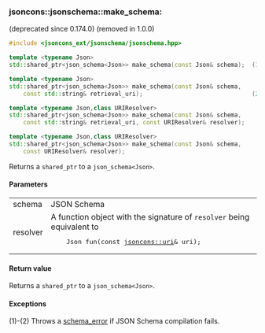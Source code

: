 ### jsoncons::jsonschema::make_schema: 
(deprecated since 0.174.0) 
(removed in 1.0.0)

```cpp
#include <jsoncons_ext/jsonschema/jsonschema.hpp>

template <typename Json>
std::shared_ptr<json_schema<Json>> make_schema(const Json& schema);  (1)

template <typename Json>
std::shared_ptr<json_schema<Json>> make_schema(const Json& schema,
    const std::string& retrieval_uri);                               (2) (since 0.173.0)

template <typename Json,class URIResolver>
std::shared_ptr<json_schema<Json>> make_schema(const Json& schema,
    const std::string& retrieval_uri, const URIResolver& resolver);    (3) (since 0.173.0)

template <typename Json,class URIResolver>
std::shared_ptr<json_schema<Json>> make_schema(const Json& schema, 
    const URIResolver& resolver);                                      (4)
```

Returns a `shared_ptr` to a `json_schema<Json>`.

#### Parameters

<table>
  <tr>
    <td>schema</td>
    <td>JSON Schema</td> 
  </tr>
  <tr>
    <td>resolver</td>
    <td>A function object with the signature of <code>resolver</code> being equivalent to 
    <pre>
    Json fun(const <a href="../corelib/utility/uri.md">jsoncons::uri</a>& uri);</pre></td>   
  </tr>
</table>

#### Return value

Returns a `shared_ptr` to a `json_schema<Json>`.

#### Exceptions

(1)-(2) Throws a [schema_error](schema_error.md) if JSON Schema compilation fails.



